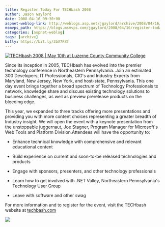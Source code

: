 ```yaml
---
title: Register Today For TECHbash 2008
author: Jason Gaylord
date: 2008-04-16 09:30:00
aspnet-weblog-link: http://weblogs.asp.net/jgaylord/archive/2008/04/16/register-today-for-techbash-2008.aspx
msmvps_path: https://blogs.msmvps.com/jgaylord/2008/04/16/register-today-for-techbash-2008/
categories: [aspnet-weblog]
tags: [archive]
bitly: https://bit.ly/3bV7FZf
---
```


[![TECHbash 2008 | May 10th at Luzerne County Community College](http://techbash.com/Site_Images/marketing/announcement01.jpg)](http://techbash.com/registration/)  
  
Since its inception in 2005, TECHbash has evolved into the premier technology conference in Northeastern Pennsylvania. Join an estimated 300 Developers, IT Professionals, CIO's and Industry Experts from Maryland, New Jersey, New York, and host-state, Pennsylvania. This one day event brings together a broad spectrum of Technology Professionals to network, knowledge share and discuss existing technology solutions to business challenges, as well as preview prerelease products on the bleeding edge.  
  
This year, we expanded to three tracks offering more presentations and providing you with more content choices representing a greater breadth of Industry insight. We will open the event with a keynote presentation from the unstoppable juggernaut, Joe Stagner, Program Manager for Microsoft's Web Tools and Platform Division.Attendees will have the opportunity to:  

  
-   Enhance technical knowledge with comprehensive and relevant educational content
  
-   Build experience on current and soon-to-be released technologies and products
  
-   Engage with sponsors, presenters, and other technology professionals
  
-   Learn how to get involved with .NET Valley, Northeastern Pennsylvania's Technology User Group
  
-   Leave with software and other swag

For more information and to register for the event, visit the TECHbash website at [techbash.com](http://techbash.com/)

![](http://weblogs.asp.net/aggbug.aspx?PostID=6103738)